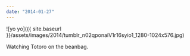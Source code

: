 ```yaml
---
date: "2014-01-27"
---
```


![yo yo]({{ site.baseurl }}/assets/images/2014/tumblr_n02qponaiV1r16syio1_1280-1024x576.jpg)

Watching Totoro on the beanbag.
